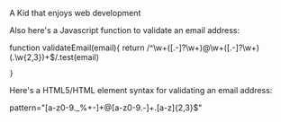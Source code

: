 A Kid that enjoys web development

Also here's a Javascript function to validate an email address:

function validateEmail(email){ return /^\w+([.-]?\w+)@\w+([.-]?\w+)(.\w{2,3})+$/.test(email)

	}
Here's a HTML5/HTML element syntax for validating an email address:

pattern="[a-z0-9._%+-]+@[a-z0-9.-]+.[a-z]{2,3}$"
